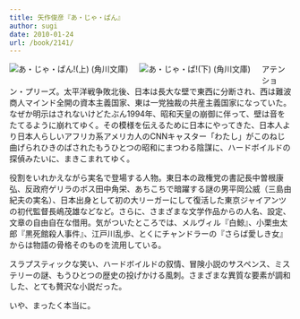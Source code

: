 ```yaml
---
title: 矢作俊彦『あ・じゃ・ぱん』
author: sugi
date: 2010-01-24
url: /book/2141/
---
```

<a href="http://www.amazon.co.jp/exec/obidos/ASIN/4041616573/chezsugi-22/ref=nosim/" name="amazletlink" target="_blank"><img src="http://i1.wp.com/ecx.images-amazon.com/images/I/61HabmRvYhL._SL160_.jpg?w=660" alt="あ・じゃ・ぱん!(上) (角川文庫)" class="alignleft" style="float: left; margin: 0 20px 20px 0;" data-recalc-dims="1" /></a><a href="http://www.amazon.co.jp/exec/obidos/ASIN/4041616581/chezsugi-22/ref=nosim/" name="amazletlink" target="_blank"><img src="http://i0.wp.com/ecx.images-amazon.com/images/I/51FcOVU3uTL._SL160_.jpg?w=660" alt="あ・じゃ・ぱ!(下) (角川文庫)" class="alignleft" style="float: left; margin: 0 20px 20px 0;" data-recalc-dims="1" /></a>

アテンション・プリーズ。太平洋戦争敗北後、日本は長大な壁で東西に分断され、西は難波商人マインド全開の資本主義国家、東は一党独裁の共産主義国家になっていた。なぜか明示はされないけどたぶん1994年、昭和天皇の崩御に伴って、壁は音をたてるように崩れてゆく。その模様を伝えるために日本にやってきた、日本人より日本人らしいアフリカ系アメリカ人のCNNキャスター「わたし」がこのねじ曲げられひきのばされたもうひとつの昭和にまつわる陰謀に、ハードボイルドの探偵みたいに、まきこまれてゆく。

役割をいれかえながら実名で登場する人物。東日本の政権党の書記長中曽根康弘、反政府ゲリラのボス田中角栄、あちこちで暗躍する謎の男平岡公威（三島由紀夫の実名）、日本出身として初の大リーガーにして復活した東京ジャイアンツの初代監督長嶋茂雄などなど。さらに、さまざまな文学作品からの人名、設定、文章の自由自在な借用。気がついたところでは、メルヴィル『白鯨』、小栗虫太郎『黒死館殺人事件』、江戸川乱歩、とくにチャンドラーの『さらば愛しき女』からは物語の骨格そのものを流用している。

スラプスティックな笑い、ハードボイルドの叙情、冒険小説のサスペンス、ミステリーの謎、もうひとつの歴史の投げかける風刺。さまざまな異質な要素が調和した、とても贅沢な小説だった。

いや、まったく本当に。

